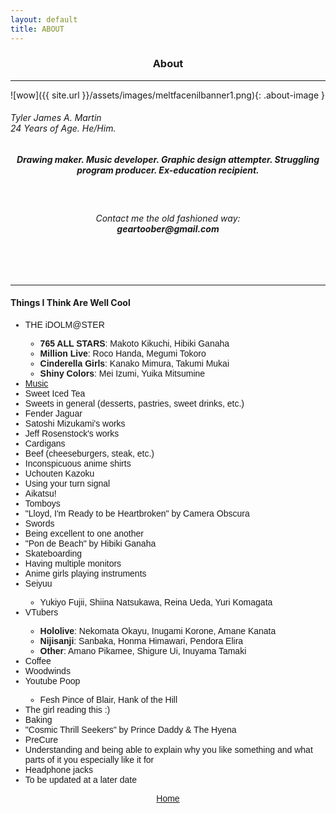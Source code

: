 ```yaml
---
layout: default
title: ABOUT
---
```


<h3><p style="text-align: center;">About</p></h3>
<hr>
![wow]({{ site.url }}/assets/images/meltfacenilbanner1.png){: .about-image }
<br>
<h6>Tyler James A. Martin
<br>
24 Years of Age. He/Him.</h6>
<h5><p style="text-align: center;">Drawing maker. Music developer. Graphic design attempter. Struggling program producer. Ex-education recipient.</p></h5>
<br>
<h6><p style="text-align: center;">Contact me the old fashioned way:
	<br>
	<b>geartoober@gmail.com</b></p></h6>
<br>
<br>
<hr>
<h4>Things I Think Are Well Cool</h4>

<ul style="font-family: 'Kosugi', sans-serif;">
<li>THE iDOLM@STER</li>
  <ul>
  <li><b>765 ALL STARS</b>: Makoto Kikuchi, Hibiki Ganaha</li>
  <li><b>Million Live</b>: Roco Handa, Megumi Tokoro</li>
  <li><b>Cinderella Girls</b>: Kanako Mimura, Takumi Mukai</li>
  <li><b>Shiny Colors</b>: Mei Izumi, Yuika Mitsumine</li>
  </ul>
<li><a href="http://rateyourmusic.com/~Youkai" target="_blank">Music</a></li>
<li>Sweet Iced Tea</li>
<li>Sweets in general (desserts, pastries, sweet drinks, etc.)</li>
<li>Fender Jaguar</li>
<li>Satoshi Mizukami's works</li>
<li>Jeff Rosenstock's works</li>
<li>Cardigans</li>
<li>Beef (cheeseburgers, steak, etc.)</li>
<li>Inconspicuous anime shirts</li>
<li>Uchouten Kazoku</li>
<li>Using your turn signal</li>
<li>Aikatsu!</li>
<li>Tomboys</li>
<li>"Lloyd, I'm Ready to be Heartbroken" by Camera Obscura</li>
<li>Swords</li>
<li>Being excellent to one another</li>
<li>"Pon de Beach" by Hibiki Ganaha</li> 
<li>Skateboarding</li>
<li>Having multiple monitors</li>
<li>Anime girls playing instruments</li>
<li>Seiyuu</li>
	<ul>
		<li>Yukiyo Fujii, Shiina Natsukawa, Reina Ueda, Yuri Komagata</li>
	</ul>
<li>VTubers</li>
	<ul>
		<li><b>Hololive</b>: Nekomata Okayu, Inugami Korone, Amane Kanata</li>
		<li><b>Nijisanji</b>: Sanbaka, Honma Himawari, Pendora Elira</li>
		<li><b>Other</b>: Amano Pikamee, Shigure Ui, Inuyama Tamaki</li>
	</ul>
<li>Coffee</li>
<li>Woodwinds</li>
<li>Youtube Poop</li>
	<ul>
		<li>Fesh Pince of Blair, Hank of the Hill</li>
	</ul>
<li>The girl reading this :)</li>
<li>Baking</li>
<li>"Cosmic Thrill Seekers" by Prince Daddy & The Hyena</li>
<li>PreCure</li>
<li>Understanding and being able to explain why you like something and what parts of it you especially like it for</li>
<li>Headphone jacks</li>
<li>To be updated at a later date</li>
</ul>

<p style="text-align: center; font-family: 'Kosugi', sans-serif;"><a href="{{ site.baseurl }}{% link index.html %}">Home</a></p>
